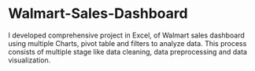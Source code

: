 # Walmart-Sales-Dashboard
I developed comprehensive project in Excel, of Walmart sales dashboard using multiple Charts, pivot table and filters to analyze data. This process consists of multiple stage like data cleaning, data preprocessing and data visualization.
